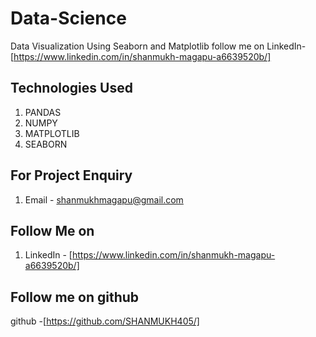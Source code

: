 # Data-Science
Data Visualization Using Seaborn and Matplotlib
follow me on LinkedIn-[https://www.linkedin.com/in/shanmukh-magapu-a6639520b/]

## Technologies Used
1. PANDAS
2. NUMPY
3. MATPLOTLIB
4. SEABORN

## For  Project Enquiry
1. Email - shanmukhmagapu@gmail.com


## Follow Me on
1. LinkedIn - [https://www.linkedin.com/in/shanmukh-magapu-a6639520b/]


## Follow me on github
github -[https://github.com/SHANMUKH405/]
